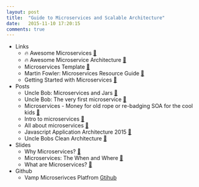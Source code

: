 ```yaml
---
layout: post
title:  "Guide to Microservices and Scalable Architecture"
date:   2015-11-10 17:20:15
comments: true
---
```


- Links
    - :fire: Awesome Microservices [:link:](https://github.com/mfornos/awesome-microservices)
    - :fire: Awesome Microservice Architecture [:link:](https://github.com/wanghaisheng/awesome-microservice)
    - Microservices Template [:link:](https://github.com/begriffs/microservice-template)
    - Martin Fowler: Microservices Resource Guide [:link:](http://martinfowler.com/microservices/)
    - Getting Started with Microservices [:link:](https://dzone.com/refcardz/getting-started-with-microservices)
- Posts
    - Uncle Bob: Microservices and Jars [:link:](http://blog.cleancoder.com/uncle-bob/2014/09/19/MicroServicesAndJars.html)
    - Uncle Bob: The very first microservice [:link:](http://blog.8thlight.com/uncle-bob/2015/05/28/TheFirstMicroserviceArchitecture.html)
    - Microservices - Money for old rope or re-badging SOA for the cool kids [:link:](http://service-architecture.blogspot.co.uk/2014/03/microservices-money-for-old-rope-or-re.html)
    - Intro to microservices [:link:](https://www.nginx.com/blog/introduction-to-microservices/)
    - All about microservices [:link:](http://microservices.io/patterns/microservices.html)
    - Javascript Application Architecture 2015 [:link:](https://medium.com/google-developers/javascript-application-architecture-on-the-road-to-2015-d8125811101b)
    - Uncle Bobs Clean Architecture [:link:](http://blog.8thlight.com/uncle-bob/2011/11/22/Clean-Architecture.html)
- Slides
    - Why Microservices? [:link:](http://slides.com/indyarocks/deck#/)
    - Microservices: The When and Where [:link:](http://slides.com/aaroneus/microservices--2#/)
    - What are Microservices? [:link:](http://slides.com/alexmcpt/ms4dummies#/)
- Github
    - Vamp Microserivces Platfrom [Gtihub](https://github.com/magneticio/vamp/)
